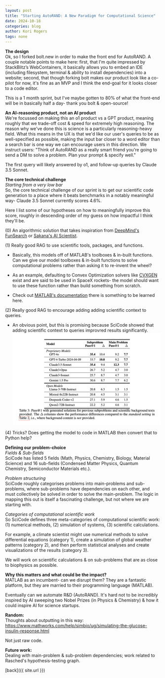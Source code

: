 ```yaml
---
layout: post
title: "Starting AutoRAND: A New Paradigm for Computational Science"
date: 2024-10-18
categories: blog
author: Kori Rogers
tags: none
---
```

**The design**   
Ok, so I forked bolt.new in order to make the front end for AutoRAND. A couple notable points to make here: first, that I'm quite impressed by StackBlitz’s WebContainers, it basically allows you to embed an IDE (including filesystem, terminal & ability to install dependencies) into a website; second, that though forking bolt makes our product look like a co-pilot for now, it's fine as an MVP and I think the end-goal for it looks closer to a code editor. 

This is a 1 month sprint, but I've maybe gotten to 80% of what the front-end will be in basically half a day- thank you bolt & open-source!

**An AI-reasoning product, not an AI product**  
We're focussed on making this an o1 product vs a GPT product, meaning roughly that we trade-off cost & speed for extremely high reasoning. The reason why we've done this is science is a particularly reasoning-heavy field. What this means in the UX is that we'd like our user's queries to be as well-specified as possible, making the input bar closer to a word editor than a search bar is one way we can encourage users in this direction. We instruct users: "Think of AutoRAND as a really smart friend you're going to send a DM to solve a problem. Plan your prompt & specify well." 

The first query will likely answered by o1, and follow-up queries by Claude 3.5 Sonnet. 

**The core technical challenge**  
*Starting from a very low bar*  
So, the core technical challenge of our sprint is to get our scientific code generation to a place where it beats benchmarks in a notably meaningful way- Claude 3.5 Sonnet currently scores 4.6%.

Here I list some of our hypotheses on how to meaningfully improve this score, roughly in descending order of my guess on how impactful I think they'll be. 

(0) An algorithmic solution that takes inspiration from [DeepMind's FunSearch](https://deepmind.google/discover/blog/funsearch-making-new-discoveries-in-mathematical-sciences-using-large-language-models/) or [Sakana's AI Scientist](https://deepmind.google/discover/blog/funsearch-making-new-discoveries-in-mathematical-sciences-using-large-language-models/). 

(1) Really good RAG to use scientific tools, packages, and functions. 
- Basically, this models off of MATLAB's toolboxes & in-built functions. Can we give our model toolboxes & in-built functions to solve computational problems rather than asking it to re-invent the wheel?

- As an example, defaulting to Convex Optimization solvers like [CVXGEN](CVXGEN) exist and are said to be used in SpaceX rockets- the model should want to use these function rather than build something from scratch. 

- Check out [MATLAB's documentation](https://www.mathworks.com/help/index.html?s_tid=CRUX_lftnav) there is something to be learned here.

(2) Really good RAG to encourage adding adding scientific context to queries. 
- An obvious point, but this is promising because SciCode showed that adding scientific context to queries improvred results significantly. 
![SciCode Background](/assets/img/sci-code-background.png)

(4) Tricks? Does getting the model to code in MATLAB then convert that to Python help?


**Defining our problem-choice**  
*Fields & Sub-fields*  
SciCode has listed 5 fields (Math, Physics, Chemistry, Biology, Material Science) and 16 sub-fields (Condensed Matter Physics, Quantum Chemistry, Semiconductor Materials etc.). 

*Problem structuring*  
SciCode roughly categorises problems into main-problems and sub-problems, where sub-problems have dependencies on each other, and must collectively be solved in order to solve the main-problem. The logic in mapping this out is itself a fascinating challenge, but not where we are starting with.  

*Categories of computational scientific work*  
So SciCode defines three meta-categories of computational scientific work:(1) numerical methods, (2) simulation of systems, (3) scientific calculations.

For example, a climate scientist might use numerical methods to solve differential equations (category 1), create a simulation of global weather patterns (category 2), and then perform statistical analyses and create visualizations of the results (category 3).

We will work on scientific calculations & on sub-problems that are as close to biophysics as possible. 

**Why this matters and what could be the impact?**  
MATLAB as an incumbent- can we disrupt them? They are a fantastic platform, but they are married to their programming language (MATLAB).

Eventually can we automate R&D (AutoRAND). It's hard not to be incredibly inspired by AI sweeping two Nobel Prizes (in Physics & Chemistry) & how it could inspire AI for science startups.

**Random:**  
Thoughts about outputting in this way: https://www.mathworks.com/help/simbio/ug/simulating-the-glucose-insulin-response.html

Not just raw code.

**Future work:**  
Dealing with main-problem & sub-problem dependencies; work related to Rasched's hypothesis-testing graph. 

[back]({{ site.url }})